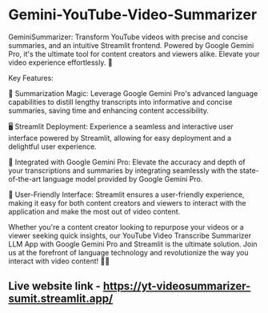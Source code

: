 # Gemini-YouTube-Video-Summarizer
GeminiSummarizer: Transform YouTube videos with precise and concise summaries, and an intuitive Streamlit frontend. Powered by Google Gemini Pro, it's the ultimate tool for content creators and viewers alike. Elevate your video experience effortlessly. 🚀

Key Features:

📑 Summarization Magic: Leverage Google Gemini Pro's advanced language capabilities to distill lengthy transcripts into informative and concise summaries, saving time and enhancing content accessibility.

🖥️ Streamlit Deployment: Experience a seamless and interactive user interface powered by Streamlit, allowing for easy deployment and a delightful user experience.

🚀 Integrated with Google Gemini Pro: Elevate the accuracy and depth of your transcriptions and summaries by integrating seamlessly with the state-of-the-art language model provided by Google Gemini Pro.

🌈 User-Friendly Interface: Streamlit ensures a user-friendly experience, making it easy for both content creators and viewers to interact with the application and make the most out of video content.

Whether you're a content creator looking to repurpose your videos or a viewer seeking quick insights, our YouTube Video Transcribe Summarizer LLM App with Google Gemini Pro and Streamlit is the ultimate solution. Join us at the forefront of language technology and revolutionize the way you interact with video content! 💬🚀



## Live website link - https://yt-videosummarizer-sumit.streamlit.app/